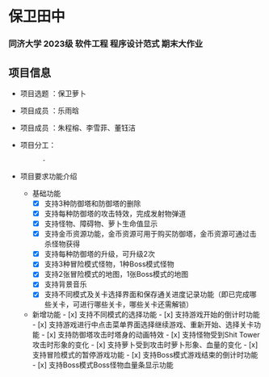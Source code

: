 # 保卫田中
### 同济大学 2023级 软件工程 程序设计范式 期末大作业
## 项目信息
* 项目选题 ：保卫萝⼘
* 项目成员 ：乐雨晗
* 项目成员 ：朱程榕、李雪菲、董钰洁
* 项目分工：

            - 

*  项目要求功能介绍
    -    基础功能
           - [x] ⽀持3种防御塔和防御塔的删除
           - [x] 支持每种防御塔的攻击特效，完成发射物弹道
           - [x] 支持怪物、障碍物、萝⼘⽣命值显示
           - [x] ⽀持金币资源功能，金币资源可⽤于购买防御塔，金币资源可通过击杀怪物获得
           - [x] ⽀持每种防御塔的升级，可升级2次
           - [x] ⽀持3种冒险模式怪物，1种Boss模式怪物
           - [x] ⽀持2张冒险模式的地图，1张Boss模式的地图
           - [x] ⽀持背景⾳乐
           - [x] 支持不同模式及关卡选择界⾯和保存通关进度记录功能（即已完成哪些关卡，可进⾏哪些关卡，哪些关卡还需解锁）

    -    新增功能
        - [x] 支持不同模式的选择功能
        - [x] 支持游戏开始的倒计时功能
        - [x] 支持游戏进行中点击菜单界面选择继续游戏、重新开始、选择关卡功能
        - [x] ⽀持防御塔攻击时塔身的动画特效
        - [x] ⽀持怪物受到Shit Tower攻击时形象的变化
        - [x] ⽀持萝卜受到攻击时萝卜形象、血量的变化
        - [x] 支持冒险模式的暂停游戏功能
        - [x] 支持Boss模式游戏结束的倒计时功能
        - [x] 支持Boss模式Boss怪物血量条显示功能
